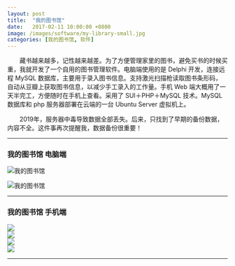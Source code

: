 ```yaml
---
layout: post
title:  "我的图书馆"
date:   2017-02-11 10:00:00 +0800
image: /images/software/my-library-small.jpg
categories: [我的图书馆, 软件]
---
```


　　藏书越来越多，记性越来越差。为了方便管理家里的图书，避免买书的时候买重，我就开发了一个自用的图书管理软件。电脑端使用的是 Delphi 开发，连接远程 MySQL 数据库，主要用于录入图书信息。支持激光扫描枪读取图书条形码，自动从豆瓣上获取图书信息，以减少手工录入的工作量。手机 Web 端大概用了一天半完工，方便随时在手机上查看。采用了 SUI＋PHP＋MySQL 技术。MySQL 数据库和 php 服务器部署在云端的一台 Ubuntu Server 虚拟机上。

　　2019年，服务器中毒导致数据全部丢失。后来，只找到了早期的备份数据，内容不全。这件事再次提醒我，数据备份很重要！

------

<h3>我的图书馆 电脑端</h3>

![我的图书馆]({{site.baseurl}}/images/software/我的图书馆-电脑-1.jpg)

![我的图书馆]({{site.baseurl}}/images/software/我的图书馆-电脑-2.jpg)

------

<h3>我的图书馆 手机端</h3>

<div class="row">
    <div class="col-md-6">
        <a href="{{site.baseurl}}/images/software/我的图书馆-手机-1.jpg" target="_blank">
            <img class="thumbnail thumbnail-border" src="{{site.baseurl}}/images/software/我的图书馆-手机-1.jpg">
        </a>
    </div>
    <div class="col-md-6">
        <a href="{{site.baseurl}}/images/software/我的图书馆-手机-2.jpg" target="_blank">
            <img class="thumbnail thumbnail-border" src="{{site.baseurl}}/images/software/我的图书馆-手机-2.jpg">
        </a>
    </div>
</div>
<div class="row">
    <div class="col-md-6">
        <a href="{{site.baseurl}}/images/software/我的图书馆-手机-3.jpg" target="_blank">
            <img class="thumbnail thumbnail-border" src="{{site.baseurl}}/images/software/我的图书馆-手机-3.jpg">
        </a>
    </div>
    <div class="col-md-6">
        <a href="{{site.baseurl}}/images/software/我的图书馆-手机-4.jpg" target="_blank">
            <img class="thumbnail thumbnail-border" src="{{site.baseurl}}/images/software/我的图书馆-手机-4.jpg">
        </a>
    </div>
</div>

------
